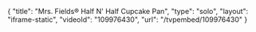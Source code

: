 {
    "title": "Mrs. Fields&reg; Half N' Half Cupcake Pan",
    "type": "solo",
    "layout": "iframe-static",
    "videoId": "109976430",
    "url": "\/tvpembed\/109976430"
}